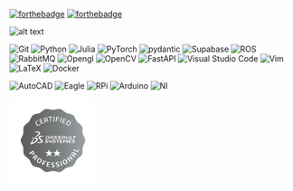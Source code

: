 [![forthebadge](https://forthebadge.com/images/badges/designed-in-ms-paint.svg)](https://forthebadge.com)
[![forthebadge](https://forthebadge.com/images/badges/for-robots.svg)](https://forthebadge.com)

<img src="https://i.pinimg.com/originals/31/a7/42/31a74241af9e083f9521a53730c3d2fc.gif" alt="alt text" title="Optional title" height="200">

![Git](https://img.shields.io/badge/git-%23F05033.svg?style=for-the-badge&logo=git&logoColor=white)
![Python](https://img.shields.io/badge/python-3670A0?style=for-the-badge&logo=python&logoColor=ffdd54)
![Julia](https://img.shields.io/badge/-Julia-9558B2?style=for-the-badge&logo=julia&logoColor=white)
![PyTorch](https://img.shields.io/badge/PyTorch-%23EE4C2C.svg?style=for-the-badge&logo=PyTorch&logoColor=white)
![pydantic](https://img.shields.io/badge/Pydantic-E92063.svg?style=for-the-badge&logo=Pydantic&logoColor=white)
![Supabase](https://img.shields.io/badge/Supabase-3ECF8E?style=for-the-badge&logo=supabase&logoColor=white)
![ROS](https://img.shields.io/badge/ros-%230A0FF9.svg?style=for-the-badge&logo=ros&logoColor=white)
![RabbitMQ](https://img.shields.io/badge/Rabbitmq-FF6600?style=for-the-badge&logo=rabbitmq&logoColor=white)
![Opengl](https://img.shields.io/badge/OpenGL-5586A4.svg?style=for-the-badge&logo=OpenGL&logoColor=white)
![OpenCV](https://img.shields.io/badge/opencv-%23white.svg?style=for-the-badge&logo=opencv&logoColor=white)
![FastAPI](https://img.shields.io/badge/FastAPI-005571?style=for-the-badge&logo=fastapi)
![Visual Studio Code](https://img.shields.io/badge/Visual%20Studio%20Code-0078d7.svg?style=for-the-badge&logo=visual-studio-code&logoColor=white)
![Vim](https://img.shields.io/badge/VIM-%2311AB00.svg?style=for-the-badge&logo=vim&logoColor=white)
![LaTeX](https://img.shields.io/badge/latex-%23008080.svg?style=for-the-badge&logo=latex&logoColor=white)
![Docker](https://img.shields.io/badge/docker-%230db7ed.svg?style=for-the-badge&logo=docker&logoColor=white)

![AutoCAD](https://img.shields.io/badge/AutoCAD-E51050.svg?style=for-the-badge&logo=AutoCAD&logoColor=white)
![Eagle](https://img.shields.io/badge/Eagle-0072EF.svg?style=for-the-badge&logo=Eagle&logoColor=white)
![RPi](https://img.shields.io/badge/Raspberry%20Pi-A22846.svg?style=for-the-badge&logo=Raspberry-Pi&logoColor=white)
![Arduino](https://img.shields.io/badge/Arduino-00878F.svg?style=for-the-badge&logo=Arduino&logoColor=white)
![NI](https://img.shields.io/badge/LabVIEW-FFDB00.svg?style=for-the-badge&logo=LabVIEW&logoColor=black)

<img src="sources/cswp-solidworks-certification-badge.png" title="C-D374NVGQVB" height="150">

